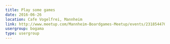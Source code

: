 ```yaml
---
title: Play some games
date: 2016-06-26
location: Cafe Vogelfrei, Mannheim
link: http://www.meetup.com/Mannheim-Boardgames-Meetup/events/231854470/
usergroup: bogama
type: usergroup
---
```

